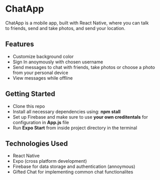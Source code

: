 # ChatApp
ChatApp is a mobile app, built with React Native, where you can talk  
to friends, send and take photos, and send your location. 



## Features
- Customize background color
- Sign In anoymously with chosen username
- Send messages to chat with friends, take photos or choose a photo from your personal device
- View messages while offline

## Getting Started
- Clone this repo
- Install all necessary dependencies using: **npm stall**
- Set up Firebase and make sure to use **your own creditentals** for configuration in **App.js** file
- Run **Expo Start** from inside project directory in the terminal  

## Technologies Used
- React Native
- Expo (cross platform development) 
- Firebase for data storage and authentication (annoymous) 
- Gifted Chat for implementing common chat functionalites

